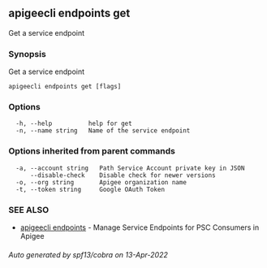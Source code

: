 ## apigeecli endpoints get

Get a service endpoint

### Synopsis

Get a service endpoint

```
apigeecli endpoints get [flags]
```

### Options

```
  -h, --help          help for get
  -n, --name string   Name of the service endpoint
```

### Options inherited from parent commands

```
  -a, --account string   Path Service Account private key in JSON
      --disable-check    Disable check for newer versions
  -o, --org string       Apigee organization name
  -t, --token string     Google OAuth Token
```

### SEE ALSO

* [apigeecli endpoints](apigeecli_endpoints.md)	 - Manage Service Endpoints for PSC Consumers in Apigee

###### Auto generated by spf13/cobra on 13-Apr-2022
